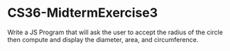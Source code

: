 # CS36-MidtermExercise3
Write a JS Program that will ask the user to accept the radius of the circle then compute and display the diameter, area, and circumference.
